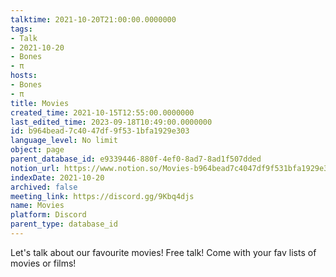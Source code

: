 ```yaml
---
talktime: 2021-10-20T21:00:00.0000000
tags:
- Talk
- 2021-10-20
- Bones
- π
hosts:
- Bones
- π
title: Movies
created_time: 2021-10-15T12:55:00.0000000
last_edited_time: 2023-09-18T10:49:00.0000000
id: b964bead-7c40-47df-9f53-1bfa1929e303
language_level: No limit
object: page
parent_database_id: e9339446-880f-4ef0-8ad7-8ad1f507dded
notion_url: https://www.notion.so/Movies-b964bead7c4047df9f531bfa1929e303
indexDate: 2021-10-20
archived: false
meeting_link: https://discord.gg/9Kbq4djs
name: Movies
platform: Discord
parent_type: database_id
---
```


Let's talk about our favourite movies!
Free talk! Come with your fav lists of movies or films!


